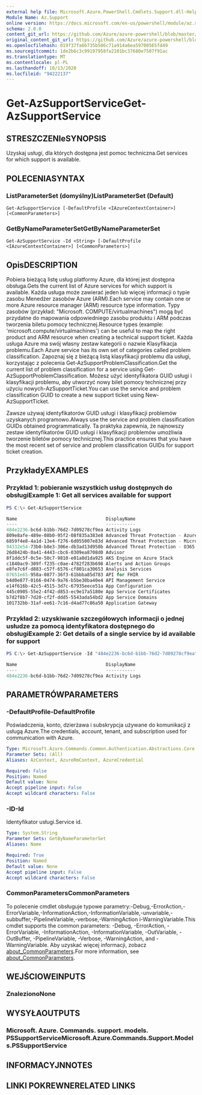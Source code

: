 ```yaml
---
external help file: Microsoft.Azure.PowerShell.Cmdlets.Support.dll-Help.xml
Module Name: Az.Support
online version: https://docs.microsoft.com/en-us/powershell/module/az.support/get-azsupportservice
schema: 2.0.0
content_git_url: https://github.com/Azure/azure-powershell/blob/master/src/Support/Support/help/Get-AzSupportService.md
original_content_git_url: https://github.com/Azure/azure-powershell/blob/master/src/Support/Support/help/Get-AzSupportService.md
ms.openlocfilehash: 019f37fa6b735b506c71a914a6ea59700565fd49
ms.sourcegitcommit: 1de2b6c3c99197958fa2101bc37680e7507f91ac
ms.translationtype: MT
ms.contentlocale: pl-PL
ms.lasthandoff: 10/13/2020
ms.locfileid: "94222137"
---
```

# <span data-ttu-id="bec76-101">Get-AzSupportService</span><span class="sxs-lookup"><span data-stu-id="bec76-101">Get-AzSupportService</span></span>

## <span data-ttu-id="bec76-102">STRESZCZENIe</span><span class="sxs-lookup"><span data-stu-id="bec76-102">SYNOPSIS</span></span>
<span data-ttu-id="bec76-103">Uzyskaj usługi, dla których dostępna jest pomoc techniczna.</span><span class="sxs-lookup"><span data-stu-id="bec76-103">Get services for which support is available.</span></span> 

## <span data-ttu-id="bec76-104">POLECENIA</span><span class="sxs-lookup"><span data-stu-id="bec76-104">SYNTAX</span></span>

### <span data-ttu-id="bec76-105">ListParameterSet (domyślny)</span><span class="sxs-lookup"><span data-stu-id="bec76-105">ListParameterSet (Default)</span></span>
```
Get-AzSupportService [-DefaultProfile <IAzureContextContainer>] [<CommonParameters>]
```

### <span data-ttu-id="bec76-106">GetByNameParameterSet</span><span class="sxs-lookup"><span data-stu-id="bec76-106">GetByNameParameterSet</span></span>
```
Get-AzSupportService -Id <String> [-DefaultProfile <IAzureContextContainer>] [<CommonParameters>]
```

## <span data-ttu-id="bec76-107">Opis</span><span class="sxs-lookup"><span data-stu-id="bec76-107">DESCRIPTION</span></span>
<span data-ttu-id="bec76-108">Pobiera bieżącą listę usług platformy Azure, dla której jest dostępna obsługa.</span><span class="sxs-lookup"><span data-stu-id="bec76-108">Gets the current list of Azure services for which support is available.</span></span> <span data-ttu-id="bec76-109">Każda usługa może zawierać jeden lub więcej informacji o typie zasobu Menedżer zasobów Azure (ARM).</span><span class="sxs-lookup"><span data-stu-id="bec76-109">Each service may contain one or more Azure resource manager (ARM) resource type information.</span></span> <span data-ttu-id="bec76-110">Typy zasobów (przykład: "Microsoft. COMPUTE/virtualmachines") mogą być przydatne do mapowania odpowiedniego zasobu produktu i ARM podczas tworzenia biletu pomocy technicznej.</span><span class="sxs-lookup"><span data-stu-id="bec76-110">Resource types (example: 'microsoft.compute/virtualmachines') can be useful to map the right product and ARM resource when creating a technical support ticket.</span></span> <span data-ttu-id="bec76-111">Każda usługa Azure ma swój własny zestaw kategorii o nazwie Klasyfikacja problemu.</span><span class="sxs-lookup"><span data-stu-id="bec76-111">Each Azure service has its own set of categories called problem classification.</span></span> <span data-ttu-id="bec76-112">Zapoznaj się z bieżącą listą klasyfikacji problemu dla usługi, korzystając z polecenia Get-AzSupportProblemClassification.</span><span class="sxs-lookup"><span data-stu-id="bec76-112">Get the current list of problem classification for a service using Get-AzSupportProblemClassification.</span></span> <span data-ttu-id="bec76-113">Możesz użyć identyfikatora GUID usługi i klasyfikacji problemu, aby utworzyć nowy bilet pomocy technicznej przy użyciu nowych-AzSupportTicket.</span><span class="sxs-lookup"><span data-stu-id="bec76-113">You can use the service and problem classification GUID to create a new support ticket using New-AzSupportTicket.</span></span>

<span data-ttu-id="bec76-114">Zawsze używaj identyfikatorów GUID usługi i klasyfikacji problemów uzyskanych programowo.</span><span class="sxs-lookup"><span data-stu-id="bec76-114">Always use the service and problem classification GUIDs obtained programmatically.</span></span> <span data-ttu-id="bec76-115">Ta praktyka zapewnia, że najnowszy zestaw identyfikatorów GUID usługi i klasyfikacji problemów umożliwia tworzenie biletów pomocy technicznej.</span><span class="sxs-lookup"><span data-stu-id="bec76-115">This practice ensures that you have the most recent set of service and problem classification GUIDs for support ticket creation.</span></span>

## <span data-ttu-id="bec76-116">Przykłady</span><span class="sxs-lookup"><span data-stu-id="bec76-116">EXAMPLES</span></span>

### <span data-ttu-id="bec76-117">Przykład 1: pobieranie wszystkich usług dostępnych do obsługi</span><span class="sxs-lookup"><span data-stu-id="bec76-117">Example 1: Get all services available for support</span></span>
```powershell
PS C:\> Get-AzSupportService

Name                                 DisplayName
----                                 -----------
484e2236-bc6d-b1bb-76d2-7d09278cf9ea Activity Logs
809e8afe-489e-08b0-95f2-08f835a383e8 Advanced Threat Protection - Azure
6859f4e8-4a1d-13e4-f276-6d055007e83d Advanced Threat Protection - Microsoft Defender
94332e54-73b0-b8e3-306e-db3ad13d950b Advanced Threat Protection - O365
26d8424b-0a41-4443-cbc6-0309ea8708d0 Advisor
8f1ddc5f-0c5e-50c7-9810-e01a8d1da925 AKS Engine on Azure Stack
c1840ac9-309f-f235-c0ae-4782f283b698 Alerts and Action Groups
e8fe7c6f-d883-c57f-6576-cf801ca30653 Analysis Services
07651e65-958a-0877-36f3-61bbba85d783 API for FHIR
b4d0e877-0166-0474-9a76-b5be30ba40e4 API Management Service
e14f616b-42c5-4515-3d7c-67935eece51a App Configuration
445c0905-55e2-4f42-d853-ec9e17a5180e App Service Certificates
b7d2f8b7-7d20-cf2f-ddd5-5543ada54bd2 App Service Domains
101732bb-31af-ee61-7c16-d4ad77c86a50 Application Gateway
```

### <span data-ttu-id="bec76-118">Przykład 2: uzyskiwanie szczegółowych informacji o jednej usłudze za pomocą identyfikatora dostępnego do obsługi</span><span class="sxs-lookup"><span data-stu-id="bec76-118">Example 2: Get details of a single service by id available for support</span></span>
```powershell
PS C:\> Get-AzSupportService -Id "484e2236-bc6d-b1bb-76d2-7d09278cf9ea"

Name                                 DisplayName
----                                 -----------
484e2236-bc6d-b1bb-76d2-7d09278cf9ea Activity Logs
```

## <span data-ttu-id="bec76-119">PARAMETRÓW</span><span class="sxs-lookup"><span data-stu-id="bec76-119">PARAMETERS</span></span>

### <span data-ttu-id="bec76-120">-DefaultProfile</span><span class="sxs-lookup"><span data-stu-id="bec76-120">-DefaultProfile</span></span>
<span data-ttu-id="bec76-121">Poświadczenia, konto, dzierżawa i subskrypcja używane do komunikacji z usługą Azure.</span><span class="sxs-lookup"><span data-stu-id="bec76-121">The credentials, account, tenant, and subscription used for communication with Azure.</span></span>

```yaml
Type: Microsoft.Azure.Commands.Common.Authentication.Abstractions.Core.IAzureContextContainer
Parameter Sets: (All)
Aliases: AzContext, AzureRmContext, AzureCredential

Required: False
Position: Named
Default value: None
Accept pipeline input: False
Accept wildcard characters: False
```

### <span data-ttu-id="bec76-122">-ID</span><span class="sxs-lookup"><span data-stu-id="bec76-122">-Id</span></span>
<span data-ttu-id="bec76-123">Identyfikator usługi.</span><span class="sxs-lookup"><span data-stu-id="bec76-123">Service id.</span></span>

```yaml
Type: System.String
Parameter Sets: GetByNameParameterSet
Aliases: Name

Required: True
Position: Named
Default value: None
Accept pipeline input: False
Accept wildcard characters: False
```

### <span data-ttu-id="bec76-124">CommonParameters</span><span class="sxs-lookup"><span data-stu-id="bec76-124">CommonParameters</span></span>
<span data-ttu-id="bec76-125">To polecenie cmdlet obsługuje typowe parametry:-Debug,-ErrorAction,-ErrorVariable,-InformationAction,-InformationVariable,-unvariable,-subbuffer,-PipelineVariable,-verbose,-WarningAction i-WarningVariable.</span><span class="sxs-lookup"><span data-stu-id="bec76-125">This cmdlet supports the common parameters: -Debug, -ErrorAction, -ErrorVariable, -InformationAction, -InformationVariable, -OutVariable, -OutBuffer, -PipelineVariable, -Verbose, -WarningAction, and -WarningVariable.</span></span> <span data-ttu-id="bec76-126">Aby uzyskać więcej informacji, zobacz [about_CommonParameters](http://go.microsoft.com/fwlink/?LinkID=113216).</span><span class="sxs-lookup"><span data-stu-id="bec76-126">For more information, see [about_CommonParameters](http://go.microsoft.com/fwlink/?LinkID=113216).</span></span>

## <span data-ttu-id="bec76-127">WEJŚCIOWE</span><span class="sxs-lookup"><span data-stu-id="bec76-127">INPUTS</span></span>

### <span data-ttu-id="bec76-128">Znaleziono</span><span class="sxs-lookup"><span data-stu-id="bec76-128">None</span></span>

## <span data-ttu-id="bec76-129">WYSYŁA</span><span class="sxs-lookup"><span data-stu-id="bec76-129">OUTPUTS</span></span>

### <span data-ttu-id="bec76-130">Microsoft. Azure. Commands. support. models. PSSupportService</span><span class="sxs-lookup"><span data-stu-id="bec76-130">Microsoft.Azure.Commands.Support.Models.PSSupportService</span></span>

## <span data-ttu-id="bec76-131">INFORMACYJN</span><span class="sxs-lookup"><span data-stu-id="bec76-131">NOTES</span></span>

## <span data-ttu-id="bec76-132">LINKI POKREWNE</span><span class="sxs-lookup"><span data-stu-id="bec76-132">RELATED LINKS</span></span>
